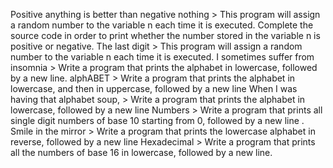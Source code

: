 Positive anything is better than negative nothing > This program will assign a random number to the variable n each time it is executed. Complete the source code in order to print whether the number stored in the variable n is positive or negative.
The last digit > This program will assign a random number to the variable n each time it is executed.
I sometimes suffer from insomnia > Write a program that prints the alphabet in lowercase, followed by a new line.
alphABET > Write a program that prints the alphabet in lowercase, and then in uppercase, followed by a new line
When I was having that alphabet soup, > Write a program that prints the alphabet in lowercase, followed by a new line 
 Numbers > Write a program that prints all single digit numbers of base 10 starting from 0, followed by a new line .
Smile in the mirror > Write a program that prints the lowercase alphabet in reverse, followed by a new line
Hexadecimal > Write a program that prints all the numbers of base 16 in lowercase, followed by a new line.
